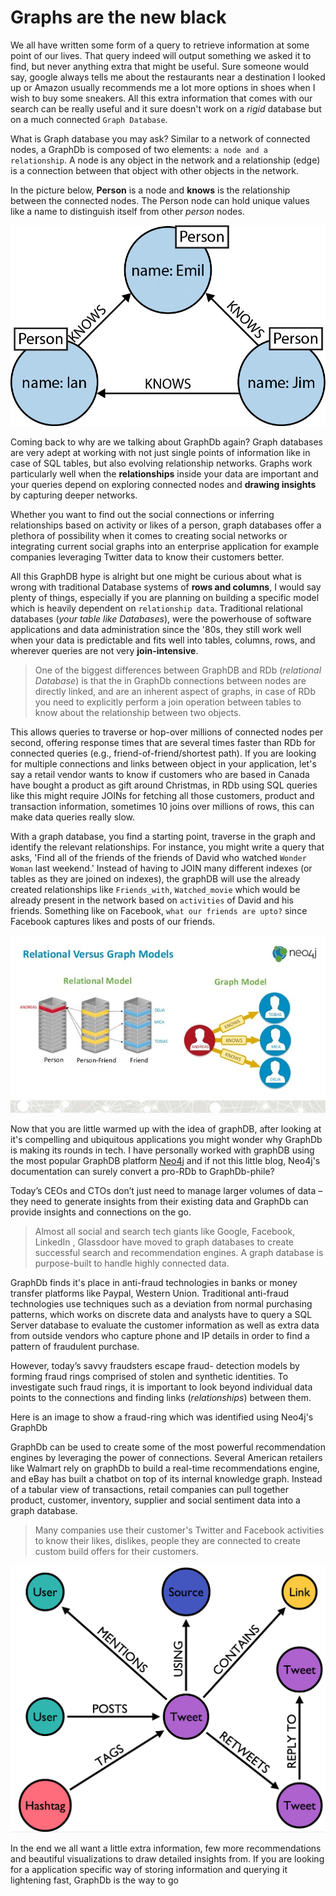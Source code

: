 # Graphs are the new black

We all have written some form of a query to retrieve information at some point of our lives. That query indeed will output something we asked it to find, but never anything extra that might be useful. Sure someone would say, google always tells me about the restaurants near a destination I looked up or Amazon usually recommends me a lot more options in shoes when I wish to buy some sneakers. All this extra information that comes with our search can be really useful and it sure doesn't work on a *rigid* database but on a much connected `Graph Database`.

What is Graph database you may ask? Similar to a network of connected nodes, a GraphDb is composed of two elements: `a node and a relationship`. A node is any object in the network and a relationship (edge) is a connection between that object with other objects in the network.

In the picture below, **Person** is a node and **knows** is the relationship between the connected nodes. The Person node can hold unique values like a name to distinguish itself from other *person* nodes.


![GraphDb Example 1](../img/Graph_database.png)



Coming back to why are we talking about GraphDb again? Graph databases are very adept at working with not just single points of information like in case of SQL tables, but also evolving relationship networks. Graphs work particularly well when the **relationships** inside your data are important and your queries depend on exploring connected nodes and **drawing insights** by capturing deeper networks.


Whether you want to find out the social connections or inferring relationships based on activity or likes of a person, graph databases offer a plethora of possibility when it comes to creating social networks or integrating current social graphs into an enterprise application for example companies leveraging Twitter data to know their customers better.


All this GraphDB hype is alright but one might be curious about what is wrong with traditional Database systems of **rows and columns**, I would say plenty of things, especially if you are planning on building a specific model which is heavily dependent on `relationship data`. Traditional relational databases (*your table like Databases*), were the powerhouse of software applications and data administration since the '80s, they still work well when your data is predictable and fits well into tables, columns, rows, and wherever queries are not very **join-intensive**.

> One of the biggest differences between GraphDB and RDb (*relational Database*) is that the in GraphDb connections between nodes are directly linked, and are an inherent aspect of graphs, in case of RDb you need to explicitly perform a join operation between tables to know about the relationship between two objects.

This allows queries to traverse or hop-over millions of connected nodes per second, offering response times that are several times faster than RDb for connected queries (e.g., friend-of-friend/shortest path). If you are looking for multiple connections and links between object in your application, let's say a retail vendor wants to know if customers who are based in Canada have bought a product as gift around Christmas, in RDb using SQL queries like this might require JOINs for fetching all those customers, product and transaction information, sometimes 10 joins over millions of rows, this can make data queries really slow.

With a graph database, you find a starting point, traverse in the graph and identify the relevant relationships. For instance, you might write a query that asks, 'Find all of the friends of the friends of David who watched `Wonder Woman` last weekend.' Instead of having to JOIN many different indexes (or tables as they are joined on indexes), the graphDB will use the already created relationships like `Friends_with`, `Watched_movie` which would be already present in the network based on `activities` of David and his friends. Something like on Facebook, `what our friends are upto?` since Facebook captures likes and posts of our friends.

![GraphDb Example: SQL_Vs_Graph ](../img/SQL_Vs_Graph.png)


Now that you are little warmed up with the idea of graphDB, after looking at it's compelling and ubiquitous applications you might wonder why GraphDb is making its rounds in tech. I have personally worked with graphDB using the most popular GraphDB platform [Neo4j](https://neo4j.com/product/) and if not this little blog, Neo4j's documentation can surely convert a pro-RDb to GraphDb-phile?


Today’s CEOs and CTOs don’t just need to manage larger volumes of data – they need to generate insights from their existing data and GraphDb can provide insights and connections on the go.

> Almost all social and search tech giants like Google, Facebook, LinkedIn , Glassdoor have moved to graph databases to create successful search and recommendation engines. A graph database is purpose-built to handle highly connected data.

GraphDb finds it's place in anti-fraud technologies in banks or money transfer platforms like Paypal, Western Union. Traditional anti-fraud technologies use techniques such as a deviation from normal purchasing patterns, which works on discrete data and analysts have to query a SQL Server database to evaluate the customer information as well as extra data from outside vendors who capture phone and IP details in order to find a pattern of fraudulent purchase.

However, today’s savvy fraudsters escape fraud- detection models by forming fraud rings comprised of stolen and synthetic identities. To investigate such fraud rings, it is important to look beyond individual data points to the connections and finding links (*relationships*) between them.

Here is an image to show a fraud-ring which was identified using Neo4j's GraphDb


GraphDb can be used to create some of the most powerful recommendation engines by leveraging the power of connections. Several American retailers like Walmart rely on graphDb to build a real-time recommendations engine, and eBay has built a chatbot on top of its internal knowledge graph. Instead of a tabular view of transactions, retail companies can pull together product, customer, inventory, supplier and social sentiment data into a graph database.

> Many companies use their customer's Twitter and Facebook activities to know their likes, dislikes, people they are connected to create custom build offers for their customers.

![GraphDb Example: Twitter](../img/Twitter.png)


In the end we all want a little extra information, few more recommendations and beautiful visualizations to draw detailed insights from. If you are looking for a application specific way of storing information and querying it lightening fast, GraphDb is the way to go
